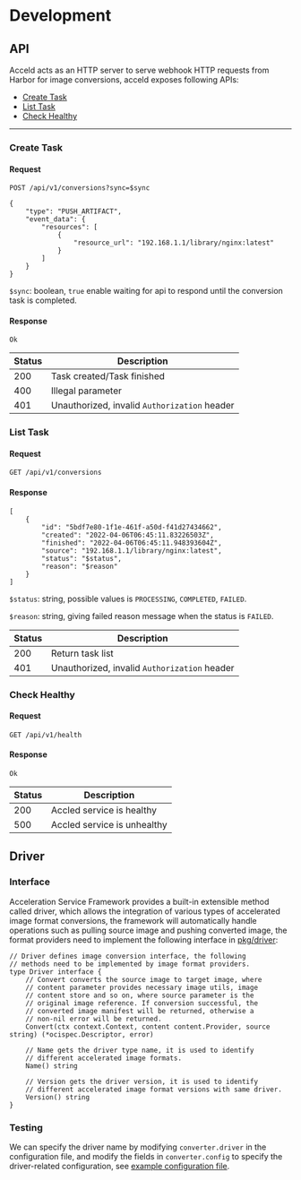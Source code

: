 # Development

## API

Acceld acts as an HTTP server to serve webhook HTTP requests
from Harbor for image conversions, acceld exposes following APIs:

- [Create Task](#create-task)
- [List Task](#list-task)
- [Check Healthy](#check-healthy)

---
<a name="create-task"></a>

### Create Task

#### Request

```
POST /api/v1/conversions?sync=$sync

{
    "type": "PUSH_ARTIFACT",
    "event_data": {
        "resources": [
            {
                "resource_url": "192.168.1.1/library/nginx:latest"
            }
        ]
    }
}
```

`$sync`: boolean, `true` enable waiting for api to respond until the conversion task is completed.

#### Response

```
Ok
```

| Status | Description                                  |
| ------ | -------------------------------------------- |
| 200    | Task created/Task finished                   |
| 400    | Illegal parameter                            |
| 401    | Unauthorized, invalid `Authorization` header |

<a name="list-task"></a>

### List Task

#### Request

```
GET /api/v1/conversions
```

#### Response

```
[
    {
        "id": "5bdf7e80-1f1e-461f-a50d-f41d27434662",
        "created": "2022-04-06T06:45:11.83226503Z",
        "finished": "2022-04-06T06:45:11.948393604Z",
        "source": "192.168.1.1/library/nginx:latest",
        "status": "$status",
        "reason": "$reason"
    }
]
```

`$status`: string, possible values is `PROCESSING`, `COMPLETED`, `FAILED`.

`$reason`: string, giving failed reason message when the status is `FAILED`.

| Status | Description                                  |
| ------ | -------------------------------------------- |
| 200    | Return task list                             |
| 401    | Unauthorized, invalid `Authorization` header |

<a name="check-healthy"></a>

### Check Healthy

#### Request

```
GET /api/v1/health
```

#### Response

```
Ok
```

| Status | Description                 |
| ------ | --------------------------- |
| 200    | Accled service is healthy   |
| 500    | Accled service is unhealthy |

## Driver

### Interface

Acceleration Service Framework provides a built-in extensible method called driver, which allows the integration of various types of accelerated image format conversions, the framework will automatically handle operations such as pulling source image and pushing converted image, the format providers need to implement the following interface in [pkg/driver](../pkg/driver):

```golang
// Driver defines image conversion interface, the following
// methods need to be implemented by image format providers.
type Driver interface {
	// Convert converts the source image to target image, where
	// content parameter provides necessary image utils, image
	// content store and so on, where source parameter is the
	// original image reference. If conversion successful, the
	// converted image manifest will be returned, otherwise a
	// non-nil error will be returned.
	Convert(ctx context.Context, content content.Provider, source string) (*ocispec.Descriptor, error)

	// Name gets the driver type name, it is used to identify
	// different accelerated image formats.
	Name() string

	// Version gets the driver version, it is used to identify
	// different accelerated image format versions with same driver.
	Version() string
}
```

### Testing

We can specify the driver name by modifying `converter.driver` in the configuration file, and modify the fields in `converter.config` to specify the driver-related configuration, see [example configuration file](../misc/config/config.estargz.yaml).
